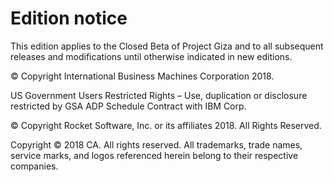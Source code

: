 # Edition notice

This edition applies to the Closed Beta of Project Giza and to all subsequent releases and modifications until otherwise indicated in new editions.

© Copyright International Business Machines Corporation 2018.

US Government Users Restricted Rights – Use, duplication or disclosure restricted by GSA ADP Schedule Contract with IBM Corp.

© Copyright Rocket Software, Inc. or its affiliates 2018. All Rights Reserved.

Copyright © 2018 CA. All rights reserved. All trademarks, trade names, service marks, and logos referenced herein belong to their respective companies.

